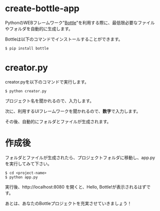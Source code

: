 # create-bottle-app

PythonのWEBフレームワーク"[Bottle](https://bottlepy.org/docs/dev/)"を利用する際に、最低限必要なファイルやフォルダを自動的に生成します。

Bottleは以下のコマンドでインストールすることができます。

```
$ pip install bottle
```

# creator.py

creator.pyを以下のコマンドで実行します。

```
$ python creator.py
```

プロジェクト名を聞かれるので、入力します。

次に、利用するUIフレームワークを聞かれるので、<b>数字</b>で入力します。

その後、自動的にフォルダとファイルが生成されます。

# 作成後

フォルダとファイルが生成されたら、プロジェクトフォルダに移動し、app.pyを実行してみて下さい。

```
$ cd <project-name>
$ python app.py
```

実行後、http://localhost:8080 を開くと、Hello, Bottle!が表示されるはずです。

あとは、あなたのBottleプロジェクトを充実させていきましょう！


